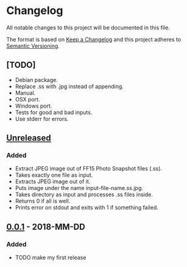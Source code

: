 # Changelog
All notable changes to this project will be documented in this file.

The format is based on [Keep a Changelog](http://keepachangelog.com/en/1.0.0/)
and this project adheres to [Semantic Versioning](http://semver.org/spec/v2.0.0.html).

## [TODO]
- Debian package.
- Replace .ss with .jpg instead of appending.
- Manual.
- OSX port.
- Windows port.
- Tests for good and bad inputs.
- Use stderr for errors.

## [Unreleased]

### Added
- Extract JPEG image out of FF15 Photo Snapshot files (.ss).
- Takes exactly one file as input.
- Extracts JPEG image out of it.
- Puts image under the name input-file-name.ss.jpg.
- Takes directory as input and processes .ss files inside.
- Returns 0 if all is well.
- Prints error on stdout and exits with 1 if something failed.

## [0.0.1] - 2018-MM-DD
### Added
- TODO make my first release

[Unreleased]: https://github.com/TODO
[0.0.1]: https://github.com/TODO

